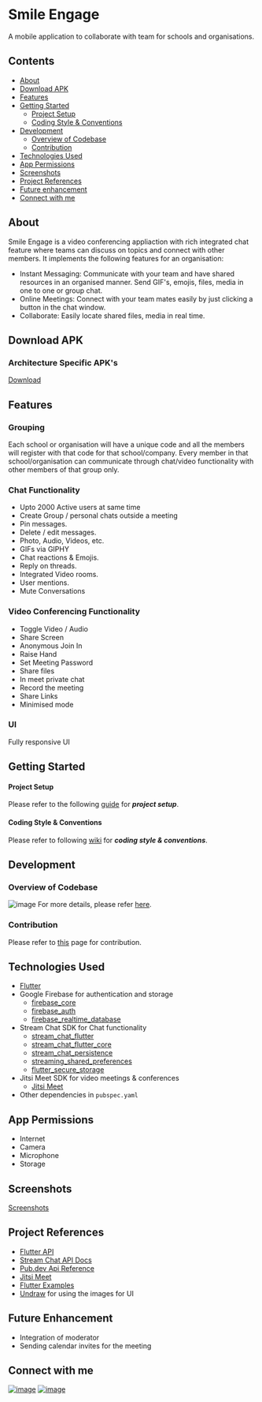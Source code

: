# Smile Engage

A mobile application to collaborate with team for schools and organisations.

## Contents
- [About](https://github.com/payalmangla17/smile_engage/#about)
- [Download APK](https://github.com/payalmangla17/smile_engage/#download_apk)
- [Features](https://github.com/payalmangla17/smile_engage/#features)
- [Getting Started](https://github.com/payalmangla17/smile_engage/#getting_started)
    - [Project Setup](https://github.com/payalmangla17/smile_engage/#started)
    - [Coding Style & Conventions](https://github.com/payalmangla17/smile_engage/#coding_style)
- [Development](https://github.com/payalmangla17/smile_engage/#development)
    - [Overview of Codebase](https://github.com/payalmangla17/smile_engage/#codebase)
    - [Contribution](https://github.com/payalmangla17/smile_engage/#contribution)
- [Technologies Used](https://github.com/payalmangla17/smile_engage/#tech_used)
- [App Permissions](https://github.com/payalmangla17/smile_engage/#permissions)
- [Screenshots](https://github.com/payalmangla17/smile_engage/#demo)
- [Project References](https://github.com/payalmangla17/smile_engage/#references)
- [Future enhancement](https://github.com/payalmangla17/smile_engage/#enhancement)
- [Connect with me](https://github.com/payalmangla17/smile_engage/#profile)

## About

Smile Engage is a video conferencing appliaction with rich integrated chat feature where teams can discuss on topics and connect with other members.
It implements the following features for an organisation:
  - Instant Messaging:
    Communicate with your team and have shared resources in an organised manner. Send GIF's, emojis, files, media in one to one or group chat.
  - Online Meetings:
    Connect with your team mates easily by just clicking a button in the chat window.
  - Collaborate:
    Easily locate shared files, media in real time.
    
## Download APK
### Architecture Specific APK's
[Download](https://github.com/payalmangla17/smile_engage/tree/master/apk)
## Features
### Grouping
Each school or organisation will have a unique code and all the members will register with that code for that school/company. Every member in that school/organisation can communicate through chat/video functionality with other members of that group only.

### Chat Functionality
- Upto 2000 Active users at same time
- Create Group / personal chats outside a meeting
- Pin messages.
- Delete / edit messages.
- Photo, Audio, Videos, etc.
- GIFs via GIPHY
- Chat reactions & Emojis.
- Reply on threads.
- Integrated Video rooms.
- User mentions.
- Mute Conversations

### Video Conferencing Functionality
- Toggle Video / Audio
- Share Screen
- Anonymous Join In
- Raise Hand
- Set Meeting Password
- Share files
- In meet private chat
- Record the meeting
- Share Links
- Minimised mode

### UI
Fully responsive UI

## Getting Started
#### Project Setup
Please refer to the following [guide](https://github.com/payalmangla17/smile_engage/wiki) for **_project setup_**.
#### Coding Style & Conventions
Please refer to following [wiki](https://github.com/payalmangla17/smile_engage/wiki/#coding) for **_coding style & conventions_**.

## Development
### Overview of Codebase
![image](https://user-images.githubusercontent.com/43950455/143718582-adbe3d65-e6cb-4fa2-ace8-025314e5ae04.png)
For more details, please refer [here](https://github.com/payalmangla17/smile_engage/wiki/Codebase-Overview).

### Contribution
Please refer to [this](https://github.com/payalmangla17/smile_engage/wiki/Contribute) page for contribution.

## Technologies Used
- [Flutter](https://flutter.dev/)
- Google Firebase for authentication and storage
    - [firebase_core](https://pub.dev/packages/firebase_core)
    - [firebase_auth](https://pub.dev/packages/firebase_auth)
    - [firebase_realtime_database](https://pub.dev/packages/firebase_database)
- Stream Chat SDK for Chat functionality
    - [stream_chat_flutter](https://pub.dev/packages/stream_chat_flutter)
    - [stream_chat_flutter_core](https://pub.dev/packages/stream_chat_flutter_core)
    - [stream_chat_persistence](https://pub.dev/packages/stream_chat_persistence)
    - [streaming_shared_preferences](https://pub.dev/packages/streaming_shared_preferences)
    - [flutter_secure_storage](https://pub.dev/packages/flutter_secure_storage)
- Jitsi Meet SDK for video meetings & conferences
    - [Jitsi Meet](https://pub.dev/packages/jitsi_meet)
- Other dependencies in ```pubspec.yaml```

## App Permissions
- Internet
- Camera
- Microphone
- Storage

## Screenshots
[Screenshots](https://github.com/payalmangla17/smile_engage/tree/master/docs)

## Project References
- [Flutter API](https://api.flutter.dev/index.html)
- [Stream Chat API Docs](https://getstream.io/chat/docs/flutter-dart/)
- [Pub.dev Api Reference](https://pub.dev/)
- [Jitsi Meet](https://pub.dev/packages/jitsi_meet)
- [Flutter Examples](https://github.com/GetStream/flutter-samples)
- [Undraw](https://undraw.co/) for using the images for UI

## Future Enhancement
- Integration of moderator
- Sending calendar invites for the meeting

## Connect with me
[![image](https://img.shields.io/badge/LinkedIn-0077B5?style=for-the-badge&logo=linkedin&logoColor=white)](https://www.linkedin.com/in/payal-mangla/) [![image](https://img.shields.io/badge/GitHub-100000?style=for-the-badge&logo=github&logoColor=white)](https://github.com/payalmangla17)

